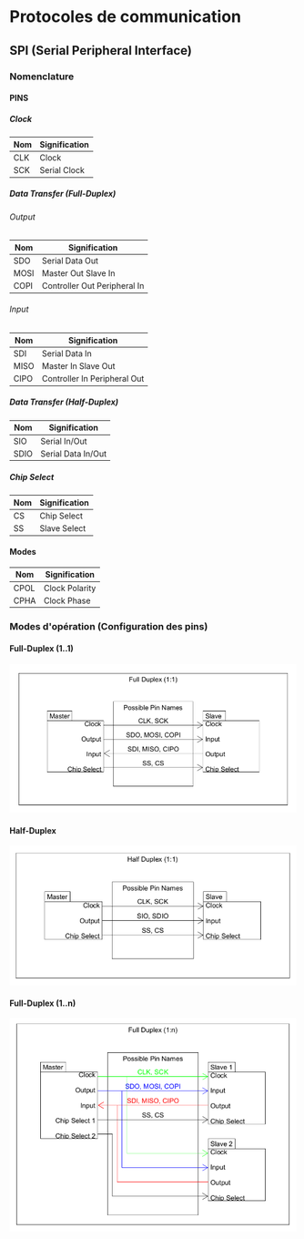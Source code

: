 # Protocoles de communication
## SPI (Serial Peripheral Interface)
### Nomenclature
#### PINS
##### Clock
| Nom   | Signification |
| ----- | ------------- |
| CLK   | Clock         |
| SCK   | Serial Clock  |

##### Data Transfer (Full-Duplex)
###### Output
| Nom   | Signification                |
| ----- | ---------------------------- |
| SDO   | Serial Data Out              |
| MOSI  | Master Out Slave In          |
| COPI  | Controller Out Peripheral In |

###### Input
| Nom   | Signification                |
| ----- | ---------------------------- |
| SDI   | Serial Data In               |
| MISO  | Master In Slave Out          |
| CIPO  | Controller In Peripheral Out |

##### Data Transfer (Half-Duplex)
| Nom   | Signification      |
| ----- | ------------------ |
| SIO   | Serial In/Out      |
| SDIO  | Serial Data In/Out |

##### Chip Select
| Nom   | Signification |
| ----- | ------------- |
| CS    | Chip Select   |
| SS    | Slave Select  |

#### Modes
| Nom   | Signification  |
| ----- | -------------- |
| CPOL  | Clock Polarity |
| CPHA  | Clock Phase    |

### Modes d'opération (Configuration des pins)
#### Full-Duplex (1..1)
![alt text](Images/SPI_FullDuplex.PNG "Full-Duplex PIN Configuration")
#### Half-Duplex
![alt text](Images/SPI_HalfDuplex.PNG "Half-Duplex PIN Configuration")
#### Full-Duplex (1..n)
![alt text](Images/SPI_FullDuplex_Mult.PNG "Full-Duplex PIN Configuration, for multiple slaves")
